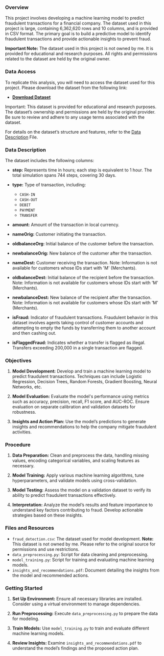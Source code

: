 

### Overview

This project involves developing a machine learning model to predict fraudulent transactions for a financial company. The dataset used in this project is large, containing 6,362,620 rows and 10 columns, and is provided in CSV format. The primary goal is to build a predictive model to identify fraudulent transactions and provide actionable insights to prevent fraud.

**Important Note:** The dataset used in this project is not owned by me. It is provided for educational and research purposes. All rights and permissions related to the dataset are held by the original owner.

### Data Access
To replicate this analysis, you will need to access the dataset used for this project. Please download the dataset from the following link:

- **[Download Dataset](https://drive.google.com/file/d/1hKuOvYlADY0CT0kG2kL2vV1btXSvfddu/view?usp=sharing)**

Important: This dataset is provided for educational and research purposes. The dataset’s ownership and permissions are held by the original provider. Be sure to review and adhere to any usage terms associated with the dataset.

For details on the dataset’s structure and features, refer to the [Data Description](https://drive.google.com/file/d/1NKF-VLlAK2RkeTaqw7A4UBy_72zYH9oC/view?usp=sharing) File.

### Data Description

The dataset includes the following columns:

- **step:** Represents time in hours; each step is equivalent to 1 hour. The total simulation spans 744 steps, covering 30 days.
  
- **type:** Type of transaction, including:
  - `CASH-IN`
  - `CASH-OUT`
  - `DEBIT`
  - `PAYMENT`
  - `TRANSFER`

- **amount:** Amount of the transaction in local currency.

- **nameOrig:** Customer initiating the transaction.

- **oldbalanceOrg:** Initial balance of the customer before the transaction.

- **newbalanceOrig:** New balance of the customer after the transaction.

- **nameDest:** Customer receiving the transaction. Note: Information is not available for customers whose IDs start with 'M' (Merchants).

- **oldbalanceDest:** Initial balance of the recipient before the transaction. Note: Information is not available for customers whose IDs start with 'M' (Merchants).

- **newbalanceDest:** New balance of the recipient after the transaction. Note: Information is not available for customers whose IDs start with 'M' (Merchants).

- **isFraud:** Indicator of fraudulent transactions. Fraudulent behavior in this dataset involves agents taking control of customer accounts and attempting to empty the funds by transferring them to another account and then cashing out.

- **isFlaggedFraud:** Indicates whether a transfer is flagged as illegal. Transfers exceeding 200,000 in a single transaction are flagged.

### Objectives

1. **Model Development:** Develop and train a machine learning model to predict fraudulent transactions. Techniques can include Logistic Regression, Decision Trees, Random Forests, Gradient Boosting, Neural Networks, etc.

2. **Model Evaluation:** Evaluate the model's performance using metrics such as accuracy, precision, recall, F1 score, and AUC-ROC. Ensure evaluation on separate calibration and validation datasets for robustness.

3. **Insights and Action Plan:** Use the model’s predictions to generate insights and recommendations to help the company mitigate fraudulent activities.

### Procedure

1. **Data Preparation:** Clean and preprocess the data, handling missing values, encoding categorical variables, and scaling features as necessary.

2. **Model Training:** Apply various machine learning algorithms, tune hyperparameters, and validate models using cross-validation.

3. **Model Testing:** Assess the model on a validation dataset to verify its ability to predict fraudulent transactions effectively.

4. **Interpretation:** Analyze the model’s results and feature importance to understand key factors contributing to fraud. Develop actionable strategies based on these insights.

### Files and Resources

- `fraud_detection.csv`: The dataset used for model development. **Note:** This dataset is not owned by me. Please refer to the original source for permissions and use restrictions.
- `data_preprocessing.py`: Script for data cleaning and preprocessing.
- `model_training.py`: Script for training and evaluating machine learning models.
- `insights_and_recommendations.pdf`: Document detailing the insights from the model and recommended actions.

### Getting Started

1. **Set Up Environment:** Ensure all necessary libraries are installed. Consider using a virtual environment to manage dependencies.

2. **Run Preprocessing:** Execute `data_preprocessing.py` to prepare the data for modeling.

3. **Train Models:** Use `model_training.py` to train and evaluate different machine learning models.

4. **Review Insights:** Examine `insights_and_recommendations.pdf` to understand the model’s findings and the proposed action plan.


